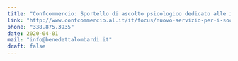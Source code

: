 ```yaml
---
title: "Confcommercio: Sportello di ascolto psicologico dedicato alle imprese"
link: "http://www.confcommercio.al.it/it/focus/nuovo-servizio-per-i-soci-ascolto-e-sostegno-psicologico-alle-imprese/?view"
phone: "338.875.3935"
date: 2020-04-01
mail: "info@benedettalombardi.it"
draft: false
---
```

